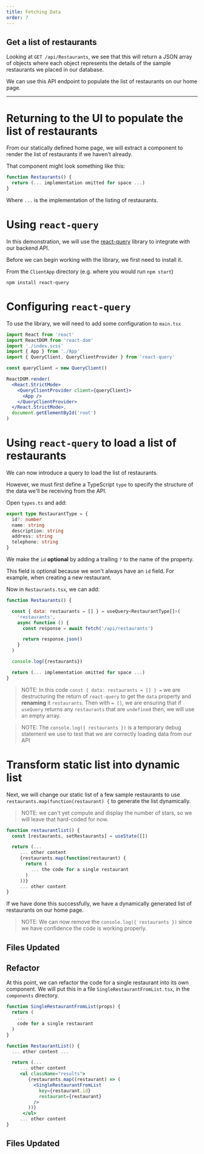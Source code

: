 ```yaml
---
title: Fetching Data
order: 7
---
```


## Get a list of restaurants

Looking at `GET /api/Restaurants`, we see that this will return a JSON array of
objects where each object represents the details of the sample restaurants we
placed in our database.

We can use this API endpoint to populate the list of restaurants on our home
page.

---

# Returning to the UI to populate the list of restaurants

From our statically defined home page, we will extract a component to render the
list of restaurants if we haven't already.

That component might look something like this:

```javascript
function Restaurants() {
  return (... implementation omitted for space ...)
}
```

Where `...` is the implementation of the listing of restaurants.

# Using `react-query`

In this demonstration, we will use the
[react-query](https://www.npmjs.com/package/react-query) library to integrate
with our backend API.

Before we can begin working with the library, we first need to install it.

From the `ClientApp` directory (e.g. where you would run `npm start`)

```shell
npm install react-query
```

# Configuring `react-query`

To use the library, we will need to add some configuration to `main.tsx`

```jsx
import React from 'react'
import ReactDOM from 'react-dom'
import './index.scss'
import { App } from './App'
import { QueryClient, QueryClientProvider } from 'react-query'

const queryClient = new QueryClient()

ReactDOM.render(
  <React.StrictMode>
    <QueryClientProvider client={queryClient}>
      <App />
    </QueryClientProvider>
  </React.StrictMode>,
  document.getElementById('root')
)
```

# Using `react-query` to load a list of restaurants

We can now introduce a query to load the list of restaurants.

However, we must first define a TypeScript `type` to specify the structure of
the data we'll be receiving from the API.

Open `types.ts` and add:

```ts
export type RestaurantType = {
  id?: number
  name: string
  description: string
  address: string
  telephone: string
}
```

We make the `id` **optional** by adding a trailing `?` to the name of the
property.

This field is optional because we won't always have an `id` field. For example,
when creating a new restaurant.

Now in `Restaurants.tsx`, we can add:

```javascript
function Restaurants() {

  const { data: restaurants = [] } = useQuery<RestaurantType[]>(
    'restaurants',
    async function () {
      const response = await fetch('/api/restaurants')

      return response.json()
    }
  )

  console.log({restaurants})

  return (... implementation omitted for space ...)
}
```

> NOTE: In this code `const { data: restaurants = [] } =` we are destructuring
> the return of `react-query` to get the `data` property and **renaming** it
> `restaurants`. Then with `= []`, we are ensuring that if `useQuery` returns
> any `restaurants` that are `undefined` then, we will use an empty array.

> NOTE: The `console.log({ restaurants })` is a temporary debug statement we use
> to test that we are correctly loading data from our API

# Transform static list into dynamic list

Next, we will change our static list of a few sample restaurants to use
`restaurants.map(function(restaurant) {` to generate the list dynamically.

> NOTE: we can't yet compute and display the number of stars, so we will leave
> that hard-coded for now.

```javascript
function restaurantlist() {
  const [restaurants, setRestaurants] = useState([])

  return (...
     ... other content
     {restaurants.map(function(restaurant) {
       return (
         ... the code for a single restaurant
       )
     ))}
     ... other content
}
```

If we have done this successfully, we have a dynamically generated list of
restaurants on our home page.

> NOTE: We can now remove the `console.log({ restaurants })` since we have
> confidence the code is working properly.

## Files Updated

<!-- Loading restaurants from the API -->
<GithubCommitViewer repo="suncoast-devs/TacoTuesday" commit="baec0177adf65531c7fb0683445d939afef9d57c" />

## Refactor

At this point, we can refactor the code for a single restaurant into its own
component. We will put this in a file `SingleRestaurantFromList.tsx`, in the
`components` directory.

```jsx
function SingleRestaurantFromList(props) {
  return (
    ...
    code for a single restaurant
  )
}

function RestaurantList() {
  ... other content ...

  return (...
     ... other content
     <ul className="results">
        {restaurants.map((restaurant) => (
          <SingleRestaurantFromList
            key={restaurant.id}
            restaurant={restaurant}
          />
        ))}
      </ul>
     ... other content
}
```

## Files Updated

<!-- Refactors restaurant in a list into its own component -->
<GithubCommitViewer repo="suncoast-devs/TacoTuesday" commit="b3e5601f5b3500dff6b593c849d5a8bed9a48b99"/>
